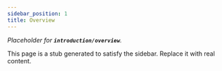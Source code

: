 ```yaml
---
sidebar_position: 1
title: Overview
---
```


_Placeholder for **`introduction/overview`**._

This page is a stub generated to satisfy the sidebar.
Replace it with real content.
